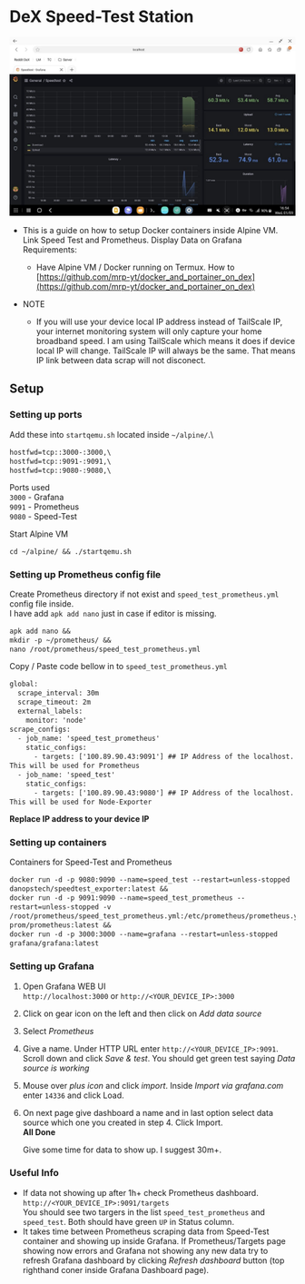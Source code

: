 # DeX Speed-Test Station

![Speed_Test_Exporter](/assests/images/speedtest_tracking.jpg)

* This is a guide on how to setup Docker containers inside Alpine VM. Link Speed Test and Prometheus. Display Data on Grafana
  Requirements:
  - Have Alpine VM / Docker running on Termux. How to [https://github.com/mrp-yt/docker_and_portainer_on_dex](https://github.com/mrp-yt/docker_and_portainer_on_dex)
 
* NOTE
  - If you will use your device local IP address instead of TailScale IP, your internet monitoring system will only capture your home broadband speed. I am using TailScale which means it does if device local IP will change. TailScale IP will always be the same. That means IP link between data scrap will not disconect.

## Setup

### Setting up ports
Add these into `startqemu.sh` located inside `~/alpine/`.\
```
hostfwd=tcp::3000-:3000,\
hostfwd=tcp::9091-:9091,\
hostfwd=tcp::9080-:9080,\
```
Ports used \
`3000` - Grafana \
`9091` - Prometheus \
`9080` - Speed-Test

Start Alpine VM
```
cd ~/alpine/ && ./startqemu.sh
```

### Setting up Prometheus config file

Create Prometheus directory if not exist and `speed_test_prometheus.yml` config file inside.\
I have add `apk add nano` just in case if editor is missing. 
```
apk add nano &&
mkdir -p ~/prometheus/ &&
nano /root/prometheus/speed_test_prometheus.yml
```
Copy / Paste code bellow in to `speed_test_prometheus.yml`
```
global:
  scrape_interval: 30m
  scrape_timeout: 2m
  external_labels:
    monitor: 'node'
scrape_configs:
  - job_name: 'speed_test_prometheus'
    static_configs:
      - targets: ['100.89.90.43:9091'] ## IP Address of the localhost. This will be used for Prometheus
  - job_name: 'speed_test'
    static_configs:
      - targets: ['100.89.90.43:9080'] ## IP Address of the localhost. This will be used for Node-Exporter
```
**Replace IP address to your device IP**

### Setting up containers	
Containers for Speed-Test and Prometheus
```
docker run -d -p 9080:9090 --name=speed_test --restart=unless-stopped danopstech/speedtest_exporter:latest &&
docker run -d -p 9091:9090 --name=speed_test_prometheus --restart=unless-stopped -v /root/prometheus/speed_test_prometheus.yml:/etc/prometheus/prometheus.yml prom/prometheus:latest &&
docker run -d -p 3000:3000 --name=grafana --restart=unless-stopped grafana/grafana:latest
```

### Setting up Grafana

1.	Open Grafana WEB UI\
`http://localhost:3000` or `http://<YOUR_DEVICE_IP>:3000`
2.	Click on gear icon on the left and then click on *Add data source*
3.	Select *Prometheus*
4.	Give a name. Under HTTP URL enter `http://<YOUR_DEVICE_IP>:9091`. Scroll down and click *Save & test*. You should get green test saying *Data source is working*
5. 	Mouse over *plus icon* and click *import*. Inside *Import via grafana.com* enter `14336` and click Load. 
6.	On next page give dashboard a name and in last option select data source which one you created in step 4. Click Import.\
	**All Done**

	Give some time for data to show up. I suggest 30m+. 

### Useful Info
-	If data not showing up after 1h+ check Prometheus dashboard.
	`http://<YOUR_DEVICE_IP>:9091/targets`\
	You should see two targers in the list `speed_test_prometheus` and `speed_test`. Both should have green `UP` in Status column. 
-	It takes time between Prometheus scraping data from Speed-Test container and showing up inside Grafana. If Prometheus/Targets page showing now errors and Grafana not showing any new data try to refresh Grafana dashboard by clicking *Refresh dashboard* button (top righthand coner inside Grafana Dashboard page).
